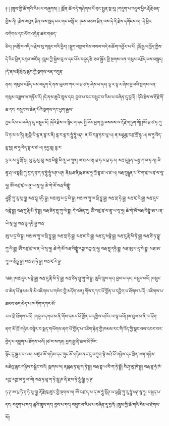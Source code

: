 ﻿  
༈   ། །ཁྲུས་ཀྱི་ཆོ་གའི་རིམ་པ་བཞུགས། ། །སྔོན་ཚེ་བདེ་གཤེགས་ཕོ་བྲང་སྤྱན་སྔ་རུ། །གདུག་པ་འདུལ་ཕྱིར་རྡོ་རྗེ་ཅན་གྱིས་ནི། །རྗེས་མཐུན་ཕྲིན་ལས་ཁྱད་པར་གང་བསྒོ་བ། །དམ་བཅས་ཕྲིན་ལས་དེ་ནི་རྗེས་དགོངས་ལ། །དེ་ཕྱིར་བགེགས་དང་ལོག་འདྲེན་ཚར་གཅད་  
ཅིང། །འགྲོ་བ་འདི་ལ་རྗེས་སུ་གཟུང་བའི་ཕྱིར། །སྡུག་བསྔལ་ངེས་བསལ་བདེ་མཆོག་འབྱོར་པ་པོ། །ཁྲོ་རྒྱལ་ཁྱོད་ཀྱིས་དེ་རིང་བྱིན་བརླབ་མཛོད། །ཁྲུས་ཀྱི་སྐྱེས་བུ་ལ་དང་པོར་བདུད་རྩི་ཐབ་སྦྱོར་གྱི་སྔགས་ལན་གསུམ་བརྗོད་པས་བསྐྲད། །དེ་ནས་རྡོ་རྗེ་ཁུ་ཚུར་གྱི་སྔགས་ལན་བདུན་  
ནམ། གསུམ་བརྗོད་པས་བདུག་དེ་ནས་ཡུངས་ཀར་ལ་པྲ་ཙ་ཏ་ཞེས་པ་དང། དྷ་ར་དྷ་ར་ཞེས་བྱ་བའི་སྔགས་ལན་གསུམ་བཟླས་ལ་གཏོར་རོ། །དེ་ནས་ཆུའི་ཁྲུས་དང། བྱབ་པ་དང་བསྲུང་བ་རིམ་པ་བཞིན་དུ་བྱའོ། །དེའི་རྗེས་ལ་རྡོ་རྗེ་གོ་ཆ་དང། བསྲུང་བ་ཆེན་པོའི་སྔགས་དང་ཕྱག་རྒྱས་  
ཀྱང་རིམ་པ་བཞིན་དུ་བསྲུང་ངོ། །དེའི་རྗེས་ལ་སྙིང་ག་དང་སྤྱི་བོར་ཕྱག་རྒྱ་བསམས་ལ་རྡོ་རྗེ་གཏུག་གོ། །ཨོཾ་པྲ་ཙ་ཏ་ཀུ་པི་ཏ་ས་ས་ཏི། ཨུཀྵི་པི་དྷ་ན་དྷ་ར་ནི། དྷ་ར་དྷ་ར་ཧཱུཾ་ཧཱུཾ་ཕཊ། ན་མོ་རཏྣ་ཏར་ཡཱ་ཡ། ན་མཤྩཎྜ་བཛྲ་ཀྲོ་དྷཱ་ཡ། མ་ཧཱ་བིད་དྷ་སྱ། མ་ཧཱ་བིད་དྷ་ར་ཙ་ཡ། ཏདྱ་ཐཱ། དྷ་ར་  
དྷ་ར་མ་ཧཱ་ཀྲོ་དྷ། མུ་རུ་མུ་རུ། སརྦ་བིགྷྣཾ་བི་ནཱ་ཡ་ཀཱན། མ་ཐ་མ་ཐ། པྲ་ཧ་ར་པྲ་ཧ་ར། སརྦ་དུཥྚཱན་ཡནྟྲ་ཀ་བ་ཏ་ན། བི་ནཱ་ཤ་ཡ་བྷསྨི་ཀུ་རུ་ད་ཧ་ད་ཧ་ཧཱུཾ་ཧཱུཾ་ཕཊ་ཕཊ། ནིརྨ་ཐ་ནིརྨ་ཐ་མ་ཧཱ་ཀྲོ་དྷ་ཛ་ཡ་ཛ་ཡ། སརྦ་དུཥྚཱན་པ་རི་ཀ་ཛྭ་ལ་ཛྭ་ལ་སཱ་ཧཱ། ཨོཾ་བཛྲ་ཛྭ་ལ་ནཱ་ཡ་སཱ་ཧཱ། ཆེ་གེ་མོ་སརྦ་བིགྷྣཱཾ་  
ཤཱནྟིཾ་ཀུ་རུ་སཱ་ཧཱ། སརྦ་བྱཱ་དཧི་བྷྱ། སརྦ་ཨུ་པ་དྲ་བེ་བྷྱ། སརྦ་ཨ་ཀཱ་ལ་མྲྀ་ཏྱུ་བྷྱ། སརྦ་གྲ་ཧེ་བྷྱ། སརྦ་ཛྭ་རེ་བྷྱ། སརྦ་དུར་སབྣེ་བྷྱ། སརྦ་དུ་རྣི་མི་ཏེ་བྷྱ། སརྦ་ཙིཏ་བྱཱ་ཀུ་ལེ་བྷྱ། དེ་བཞིན་དུ། ཨོཾ་བཛྲ་ཛྭ་ལ་ནཱ་ཡ་སཱ་ཧཱ། ཆེ་གེ་མོ་སརྦ་བིགྷྣཾ་ཨ་པ་ན་ཡེ་སཱ་ཧཱ། སརྦ་བྱཱ་དཧི་བྷྱ་སརྦ་  
ཨུ་པ་དྲ་བེ་བྷྱ། སརྦ་ཨ་ཀཱ་ལ་མྲི་ཏྱུ་བྷྱ། སརྦ་གྲ་ཧེ་བྷྱ། སརྦ་ཛ་རེ་བྷྱ། སརྦ་དུ་སབྣེ་བྷྱ། སརྦ་དུ་རྣི་མི་ཏེ་བྷྱ། སརྦ་ཙི་ཏ་བྷྱཱ་ཀུ་ལི་བྷྱ། ཨོཾ་བཛྲ་ཛྭ་ལ་ན་ཡེ་སཱ་ཧཱ། ཆེ་གེ་མོ་སརྦ་བིགྷྣཱཾ་རཀྵ་རཀྵ་སཱ་ཧཱ། སརྦ་བྱཱ་དཧི་བྷྱ། སརྦ་ཨུ་པ་དྲ་བེ་བྷྱ། སརྦ་ཨ་ཀཱ་ལ་མྲིཏྱུ་བྷྱ། སརྦ་གྲ་ཧེ་བྷྱ། སརྦ་ཛྭ་རེ་བྷྱ་  
  
༄༅། །སརྦ་དུར་སབྣེ་བྷྱ། སརྦ་དུ་རྣི་མི་ཏེ་བྷྱ། སརྦ་ཙིཏ་བྱཱ་ཀུ་ལེ་བྷྱ། ཆུའི་ཁྲུས་དང། བྱབ་པ་དང། བསྲུང་བའོ། །བསྲུང་བ་ཆེན་པོ་རྣམས་ནི་མི་འཇིགས་པ་གསེར་གྱི་མདོག་ཅན། གོས་དཀར་པོ་གྱོན་པ་དབྱིག་པ་ཐོགས་པའོ། །འཇིགས་པ་ཐམས་ཅད་མེད་པ་ཁ་དོག་དཀར་མོ་  
རལ་གྲི་ཐོགས་པའོ། །གདུལ་དཀའ་མ་ནི་གོས་དམར་པོ་གྱོན་པ་དཀྱིལ་འཁོར་ལ་ལྟ་བའོ། །མ་ཐུལ་མ་ནི་ཁ་དོག་ནག་མོ་ཁྲོ་གཉེར་བསྙེར་བ་སྨད་གཡོགས་ནག་པོ་གྱོན་པ་འཇིག་རྟེན་གྱི་ཁམས་རང་གི་འོད་ཀྱི་སྣང་བས་འབར་བར་བྱེད་པ་དབྱུག་པ་ཐོགས་པའོ། །ཙ་བ་སཀཤ། ཕྱག་རྒྱ་ནི་ཐལ་མོ་ཁོང་  
སྟོང་དུ་སྦྱར་བ་ལས། མཛུབ་མོ་གཉིས་དང་གུང་མོ་གཉིས་ནང་དུ་བཀུག་སྟེ་མཐེ་བོ་གཉིས་དང་སྲིན་ལག་གཉིས་མཐེའུ་ཆུང་གཉིས་བསྒྲེང་བའོ། །སྔགས་ལ། ནམྶརྦ་ཏ་ཐཱ་ག་ཏེ་བྷྱ། སརྦ་བྷ་ཡ་བི་ག་ཏེ་བྷྱོ། བི་ཤྭ་མུ་ཁེ་བྷྱ། སརྦ་ཐཱ་ཧཾ་ཁཾ་རཀྵ་རཀྵ་མ་ཧཱ་བ་ལེ། སརྦ་ཏ་ཐཱ་ག་ཏེ་སྥུ་ཎ་ནི་རྫས་ཏེ་ཧཱུཾ་ཧཱུཾ། ཏ་ཊ་  
ཏ་ཊ་ཨ་པྲ་ཏི་ཧ་ཏེ་སཱ་ཧཱ། རྡོ་རྗེ་ཁུ་ཚུར་གྱི་སྔགས་ལ། ཨོཾ་བཛྲ་ད་མ་ད་མ་ཧཱུཾ་སྥོཊ་ཡ་བྷསྨི་ཀུ་རུ་ཧཱུཾ་ཕཊ་སཱ་ཧཱ། བསྐྲད་པ་དང། བདུག་པ་དང། ཆུའི་ཁྲུས་དང། བྱབ་པ་དང། བསྲུང་བ་རིམ་པ་བཞིན་དུ་བྱའོ། །ཁྲུས་ཀྱི་ཆོ་གའི་རིམ་པ་རྫོགས་སོ།།  
  
  
